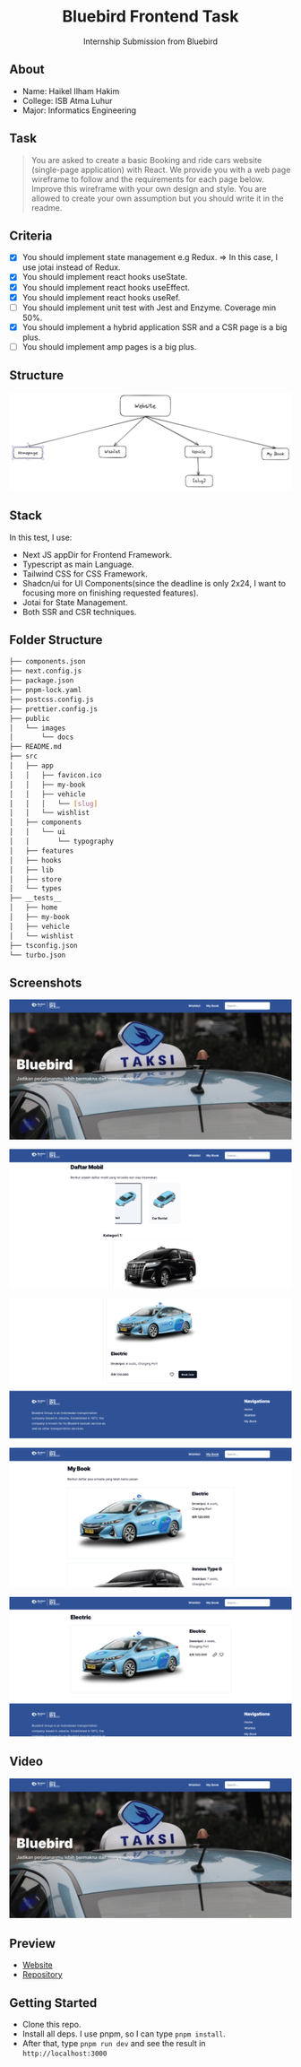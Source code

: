 <div align="center">
  <h1>Bluebird Frontend Task</h1>
  <p>Internship Submission from Bluebird</p>
</div>

## About

- Name: Haikel Ilham Hakim
- College: ISB Atma Luhur
- Major: Informatics Engineering

## Task

> You are asked to create a basic Booking and ride cars website (single-page application) with React. We provide you with a web page wireframe to follow and the requirements for each page below. Improve this wireframe with your own design and style. You are allowed to create your own assumption but you should write it in the readme.

## Criteria

- [x] You should implement state management e.g Redux. => In this case, I use jotai instead of Redux.
- [x] You should implement react hooks useState.
- [x] You should implement react hooks useEffect.
- [x] You should implement react hooks useRef.
- [ ] You should implement unit test with Jest and Enzyme. Coverage min 50%.
- [x] You should implement a hybrid application SSR and a CSR page is a big plus.
- [ ] You should implement amp pages is a big plus.

## Structure

![structure of the website](public/images/docs/structure.png)

## Stack

In this test, I use:

- Next JS appDir for Frontend Framework.
- Typescript as main Language.
- Tailwind CSS for CSS Framework.
- Shadcn/ui for UI Components(since the deadline is only 2x24, I want to focusing more on finishing requested features).
- Jotai for State Management.
- Both SSR and CSR techniques.

## Folder Structure

```sh
├── components.json
├── next.config.js
├── package.json
├── pnpm-lock.yaml
├── postcss.config.js
├── prettier.config.js
├── public
│   └── images
│       └── docs
├── README.md
├── src
│   ├── app
│   │   ├── favicon.ico
│   │   ├── my-book
│   │   ├── vehicle
│   │   │   └── [slug]
│   │   └── wishlist
│   ├── components
│   │   └── ui
│   │       └── typography
│   ├── features
│   ├── hooks
│   ├── lib
│   ├── store
│   └── types
├── __tests__
│   ├── home
│   ├── my-book
│   ├── vehicle
│   └── wishlist
├── tsconfig.json
└── turbo.json
```

## Screenshots

![ss 1](public/images/docs/ss-1.png)

![ss 2](public/images/docs/ss-2.png)

![ss 3](public/images/docs/ss-3.png)

![ss 4](public/images/docs/ss-4.png)

![ss 5](public/images/docs/ss-5.png)

## Video

[![video](public/images/docs/ss-1.png)](public/videos/2024-01-07%2017-47-35.mp4)

## Preview

- [Website](https://bluebird-frontend-task-haikelilhamhakim.vercel.app)
- [Repository](https://github.com/haikelz/Bluebird-Frontend_Task)

## Getting Started

- Clone this repo.
- Install all deps. I use pnpm, so I can type `pnpm install`.
- After that, type `pnpm run dev` and see the result in `http://localhost:3000`
